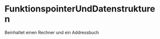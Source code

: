 FunktionspointerUndDatenstrukturen
==================================

Beinhaltet einen Rechner und ein Addressbuch
